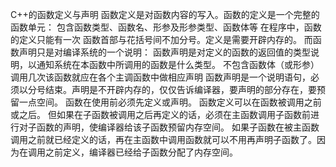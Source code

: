 C++的函数定义与声明 
函数定义是对函数内容的写入。函数的定义是一个完整的函数单元： 包含函数类型、函数名、形参及形参类型、函数体等 在程序中，函数的定义只能有一次 函数首部与花括号间不加分号。定义是需要开辟内存的。 而函数声明只是对编译系统的一个说明： 函数声明是对定义的函数的返回值的类型说明，以通知系统在本函数中所调用的函数是什么类型。 不包含函数体（或形参） 调用几次该函数就应在各个主调函数中做相应声明 函数声明是一个说明语句，必须以分号结束。声明是不开辟内存的，仅仅告诉编译器，要声明的部分存在，要预留一点空间。 函数在使用前必须先定义或声明。 函数定义可以在函数被调用之前或之后。 但如果在子函数被调用之后再定义的话，必须在主函数调用子函数前进行对子函数的声明，使编译器给该子函数预留内存空间。 如果子函数在被主函数调用之前就已经定义的话，再在主函数中调用函数就可以不用再声明子函数了。因为在调用之前定义，编译器已经给子函数分配了内存空间。
